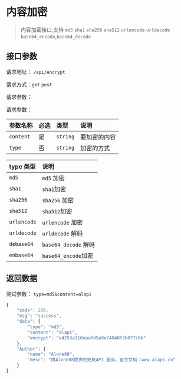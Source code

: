 # 内容加密

> 内容加密接口,支持 `md5` `sha1` `sha256` `sha512` `urlencode` `urldecode` `base64_encode`,`base64_decode`

## 接口参数

请求地址： `/api/encrypt`

请求方式：`get` `post`

请求参数：

请求参数：

| 参数名称 | 必选 | 类型 | 说明 |
| :--- | :--- | :--- | :--- |
| `content` | 是 | `string` | 要加密的内容 |
| `type` | 否 | `string` | 加密的方式 |

| type 类型 | 说明 |
| :--- | :--- |
| `md5` | `md5` 加密 |
| `sha1` | `sha1`加密 |
| `sha256` | `sha256` 加密 |
| `sha512` | `sha512`加密 |
| `urlencode` | `urlencode` 加密 |
| `urldecode` | `urldecode` 解码 |
| `debase64` | `base64_decode` 解码 |
| `enbase64` | `base64_encode`加密 |

## 返回数据

测试参数： `type=md5&content=alapi`

```javascript
{
    "code": 200,
    "msg": "success",
    "data": {
        "type": "md5",
        "content": "alapi",
        "encrypt": "e4253a110eaafd5a9e74840f3b077c6b"
    },
    "Author": {
        "name": "Alone88",
        "desc": "由Alone88提供的免费API 服务，官方文档：www.alapi.cn"
    }
}
```


